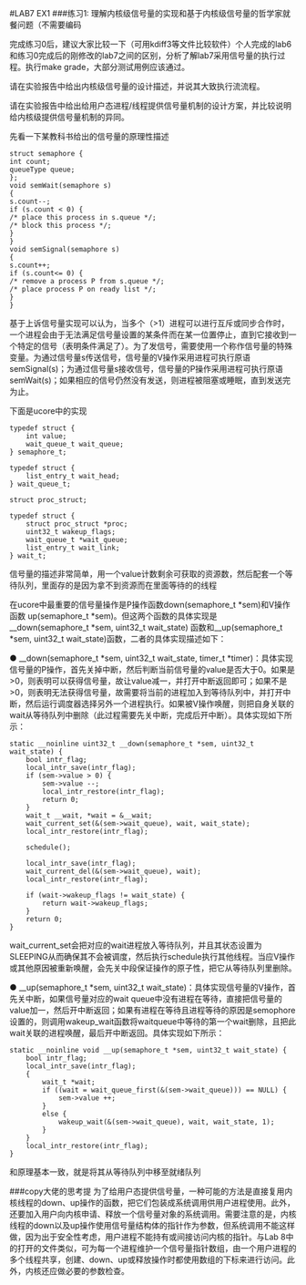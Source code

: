 #LAB7 EX1
###练习1: 理解内核级信号量的实现和基于内核级信号量的哲学家就餐问题（不需要编码

完成练习0后，建议大家比较一下（可用kdiff3等文件比较软件）个人完成的lab6和练习0完成后的刚修改的lab7之间的区别，分析了解lab7采用信号量的执行过程。执行make grade，大部分测试用例应该通过。

请在实验报告中给出内核级信号量的设计描述，并说其大致执行流流程。

请在实验报告中给出给用户态进程/线程提供信号量机制的设计方案，并比较说明给内核级提供信号量机制的异同。

先看一下某教科书给出的信号量的原理性描述
```
struct semaphore {
int count;
queueType queue;
};
void semWait(semaphore s)
{
s.count--;
if (s.count < 0) {
/* place this process in s.queue */;
/* block this process */;
}
}
void semSignal(semaphore s)
{
s.count++;
if (s.count<= 0) {
/* remove a process P from s.queue */;
/* place process P on ready list */;
}
}
```
基于上诉信号量实现可以认为，当多个（>1）进程可以进行互斥或同步合作时，一个进程会由于无法满足信号量设置的某条件而在某一位置停止，直到它接收到一个特定的信号（表明条件满足了）。为了发信号，需要使用一个称作信号量的特殊变量。为通过信号量s传送信号，信号量的V操作采用进程可执行原语semSignal(s)；为通过信号量s接收信号，信号量的P操作采用进程可执行原语semWait(s)；如果相应的信号仍然没有发送，则进程被阻塞或睡眠，直到发送完为止。

下面是ucore中的实现
```
typedef struct {
    int value;
    wait_queue_t wait_queue;
} semaphore_t;

typedef struct {
    list_entry_t wait_head;
} wait_queue_t;

struct proc_struct;

typedef struct {
    struct proc_struct *proc;
    uint32_t wakeup_flags;
    wait_queue_t *wait_queue;
    list_entry_t wait_link;
} wait_t;

```
信号量的描述非常简单，用一个value计数剩余可获取的资源数，然后配套一个等待队列，里面存的是因为拿不到资源而在里面等待的的线程

在ucore中最重要的信号量操作是P操作函数down(semaphore_t *sem)和V操作函数 up(semaphore_t *sem)。但这两个函数的具体实现是__down(semaphore_t *sem, uint32_t wait_state) 函数和__up(semaphore_t *sem, uint32_t wait_state)函数，二者的具体实现描述如下：

● __down(semaphore_t *sem, uint32_t wait_state, timer_t *timer)：具体实现信号量的P操作，首先关掉中断，然后判断当前信号量的value是否大于0。如果是>0，则表明可以获得信号量，故让value减一，并打开中断返回即可；如果不是>0，则表明无法获得信号量，故需要将当前的进程加入到等待队列中，并打开中断，然后运行调度器选择另外一个进程执行。如果被V操作唤醒，则把自身关联的wait从等待队列中删除（此过程需要先关中断，完成后开中断）。具体实现如下所示：
```
static __noinline uint32_t __down(semaphore_t *sem, uint32_t wait_state) {
    bool intr_flag;
    local_intr_save(intr_flag);
    if (sem->value > 0) {
        sem->value --;
        local_intr_restore(intr_flag);
        return 0;
    }
    wait_t __wait, *wait = &__wait;
    wait_current_set(&(sem->wait_queue), wait, wait_state);
    local_intr_restore(intr_flag);

    schedule();

    local_intr_save(intr_flag);
    wait_current_del(&(sem->wait_queue), wait);
    local_intr_restore(intr_flag);

    if (wait->wakeup_flags != wait_state) {
        return wait->wakeup_flags;
    }
    return 0;
}
```
wait_current_set会把对应的wait进程放入等待队列，并且其状态设置为SLEEPING从而确保其不会被调度，然后执行schedule执行其他线程。当应V操作或其他原因被重新唤醒，会先关中段保证操作的原子性，把它从等待队列里删除。

● __up(semaphore_t *sem, uint32_t wait_state)：具体实现信号量的V操作，首先关中断，如果信号量对应的wait queue中没有进程在等待，直接把信号量的value加一，然后开中断返回；如果有进程在等待且进程等待的原因是semophore设置的，则调用wakeup_wait函数将waitqueue中等待的第一个wait删除，且把此wait关联的进程唤醒，最后开中断返回。具体实现如下所示：
```
static __noinline void __up(semaphore_t *sem, uint32_t wait_state) {
    bool intr_flag;
    local_intr_save(intr_flag);
    {
        wait_t *wait;
        if ((wait = wait_queue_first(&(sem->wait_queue))) == NULL) {
            sem->value ++;
        }
        else {
            wakeup_wait(&(sem->wait_queue), wait, wait_state, 1);
        }
    }
    local_intr_restore(intr_flag);
}
```
和原理基本一致，就是将其从等待队列中移至就绪队列

###copy大佬的思考提
为了给用户态提供信号量，一种可能的方法是直接复用内核线程的down、up操作的函数，把它们包装成系统调用供用户进程使用。此外，还要加入用户向内核申请、释放一个信号量对象的系统调用。需要注意的是，内核线程的down以及up操作使用信号量结构体的指针作为参数，但系统调用不能这样做，因为出于安全性考虑，用户进程不能持有或间接访问内核的指针。与Lab 8中的打开的文件类似，可为每一个进程维护一个信号量指针数组，由一个用户进程的多个线程共享，创建、down、up或释放操作时都使用数组的下标来进行访问。此外，内核还应做必要的参数检查。